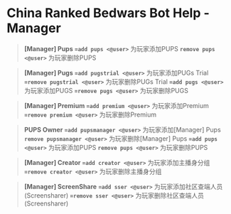 # China Ranked Bedwars Bot Help - Manager

> **[Manager] Pups**
**`=add pups <@user>`**
为玩家添加PUPS
**`remove pups <@user>`**
为玩家删除PUPS

> **[Manager] Pugs**
**`=add pugstrial <@user>`**
为玩家添加PUGs Trial 
**`=remove pugstrial <@user>`**
为玩家删除PUGs Trial
**`=add pugs <@user>`**
为玩家添加PUGS
**`=remove pugs <@user>`**
为玩家删除PUGS

> **[Manager] Premium**
**`=add premium <@user>`**
为玩家添加Premium
**`=remove premium <@user>`**
为玩家删除Premium

> **PUPS Owner**
**`=add pupsmanager <@user>`**
为玩家添加[Manager] Pups
**`remove pupsmanager <@user>`**
为玩家删除[Manager] Pups
**`=add pups <@user>`**
为玩家添加PUPS
**`remove pups <@user>`**
为玩家删除PUPS

> **[Manager] Creator**
**`=add creator <@user>`**
为玩家添加主播身分组
**`=remove creator <@user>`**
为玩家删除主播身分组

> **[Manager] ScreenShare**
**`=add sser <@user>`**
为玩家添加社区查端人员(Screensharer)
**`=remove sser <@user>`**
为玩家删除社区查端人员(Screensharer)
